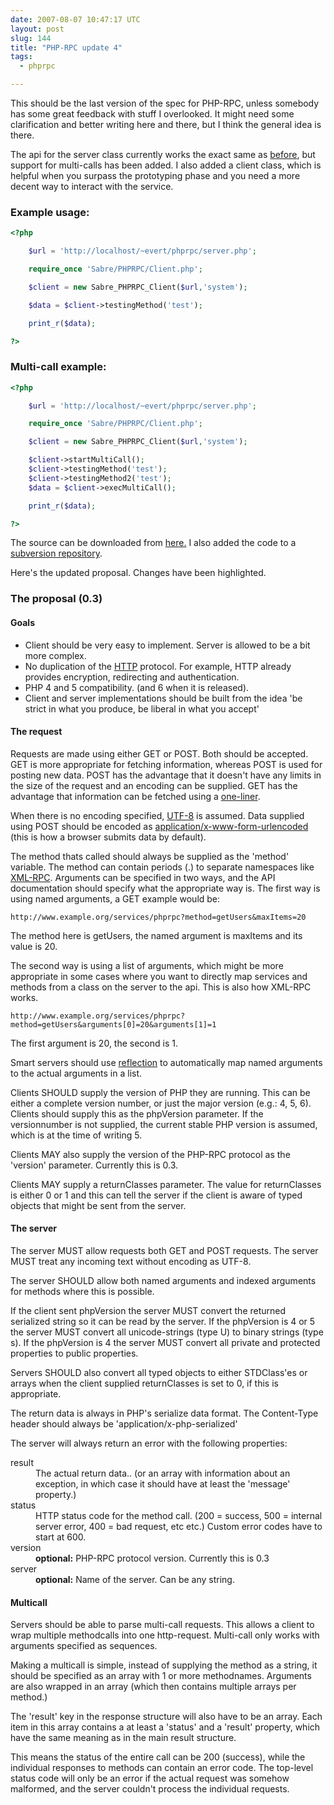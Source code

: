 ```yaml
---
date: 2007-08-07 10:47:17 UTC
layout: post
slug: 144
title: "PHP-RPC update 4"
tags:
  - phprpc

---
```

<p>This should be the last version of the spec for PHP-RPC, unless somebody has some great feedback with stuff I overlooked. It might need some clarification and better writing here and there, but I think the general idea is there.</p>

<p>The api for the server class currently works the exact same as <a href="http://evertpot.com/141">before</a>, but support for multi-calls has been added. I also added a client class, which is helpful when you surpass the prototyping phase and you need a more decent way to interact with the service.</p>

<h3>Example usage:</h3>

```php
<?php

    $url = 'http://localhost/~evert/phprpc/server.php';

    require_once 'Sabre/PHPRPC/Client.php';

    $client = new Sabre_PHPRPC_Client($url,'system');

    $data = $client->testingMethod('test');

    print_r($data);

?>
```

<h3>Multi-call example:</h3>

```php
<?php

    $url = 'http://localhost/~evert/phprpc/server.php';

    require_once 'Sabre/PHPRPC/Client.php';

    $client = new Sabre_PHPRPC_Client($url,'system');

    $client->startMultiCall();
    $client->testingMethod('test');
    $client->testingMethod2('test');
    $data = $client->execMultiCall();

    print_r($data);

?>
```

<p>The source can be downloaded from <a href="http://www.rooftopsolutions.nl/code/?a=d&p=PHPRPC">here.</a> I also added the code to a <a href="http://svn.filemobile.com/phprpc/trunk/">subversion repository</a>.</p>

<p>Here's the updated proposal. Changes have been highlighted.</p>

<h3>The proposal (0.3)</h3>

<h4>Goals</h4>
<ul>
  <li>Client should be very easy to implement. Server is allowed to be a bit more complex.</li>
  <li>No duplication of the <a href="http://www.w3.org/Protocols/rfc2616/rfc2616.html">HTTP</a> protocol. For example, HTTP already provides encryption, redirecting and authentication.</li>
  <li class="highlight">PHP 4 and 5 compatibility. (and 6 when it is released).</li>
  <li>Client and server implementations should be built from the idea 'be strict in what you produce, be liberal in what you accept'</li>
</ul>

<h4>The request</h4>

<p>Requests are made using either GET or POST. Both should be accepted. GET is more appropriate for fetching information, whereas POST is used for posting new data. POST has the advantage that it doesn't have any limits in the size of the request and an encoding can be supplied. GET has the advantage that information can be fetched using a <a href="http://www.php.net/file_get_contents">one-liner</a>.</p>

<p>When there is no encoding specified, <a href="http://en.wikipedia.org/wiki/UTF-8">UTF-8</a> is assumed. Data supplied using POST should be encoded as <a href="http://www.w3.org/TR/html4/interact/forms.html#h-17.13.4.1">application/x-www-form-urlencoded</a> (this is how a browser submits data by default).</p>

<p>The method thats called should always be supplied as the 'method' variable. The method can contain periods (.) to separate namespaces like <a href="http://www.xmlrpc.com/spec">XML-RPC</a>. Arguments can be specified in two ways, and the API documentation should specify what the appropriate way is. The first way is using named arguments, a GET example would be:</p>

```
http://www.example.org/services/phprpc?method=getUsers&maxItems=20
```

<p>The method here is getUsers, the named argument is maxItems and its value is 20.</p>

<p>The second way is using a list of arguments, which might be more appropriate in some cases where you want to directly map services and methods from a class on the server to the api. This is also how XML-RPC works.</p>

```
http://www.example.org/services/phprpc?method=getUsers&arguments[0]=20&arguments[1]=1
```

<p>The first argument is 20, the second is 1.</p>

<p>Smart servers should use <a href="http://ca.php.net/language.oop5.reflection">reflection</a> to automatically map named arguments to the actual arguments in a list.</p>

<p>Clients SHOULD supply the version of PHP they are running. This can be either a complete version number, or just the major version (e.g.: 4, 5, 6). Clients should supply this as the phpVersion parameter. If the versionnumber is not supplied, the current stable PHP version is assumed, which is at the time of writing 5.</p>

<p>Clients MAY also supply the version of the PHP-RPC protocol as the 'version' parameter. Currently this is <span class="highlight">0.3</span>.</p>

<p>Clients MAY supply a returnClasses parameter. The value for returnClasses is either 0 or 1 and this can tell the server if the client is aware of typed objects that might be sent from the server.</p>

<h4>The server</h4>

<p>The server MUST allow requests both GET and POST requests. The server MUST treat any incoming text without encoding as UTF-8.</p>

<p>The server SHOULD allow both named arguments and indexed arguments for methods where this is possible.</p> 

<p>If the client sent phpVersion the server MUST convert the returned serialized string so it can be read by the server. If the phpVersion is 4 or 5 the server MUST convert all unicode-strings (type U) to binary strings (type s). If the phpVersion is 4 the server MUST convert all private and protected properties to public properties.</p>

<p>Servers SHOULD also convert all typed objects to either STDClass'es or arrays when the client supplied returnClasses is set to 0, if this is appropriate.</p>

<p>The return data is always in PHP's serialize data format. The Content-Type header should always be 'application/x-php-serialized'</p>

<p>
The server will always return an error with the following properties:
</p>

<dl>
  <dt>result</dt>
  <dd>The actual return data.. (or an array with information about an exception, in which case it should have at least the 'message' property.)</dd>
  <dt>status</dt>
  <dd>HTTP status code for the method call. (200 = success, 500 = internal server error, 400 = bad request, etc etc.) Custom error codes have to start at 600.</dd>
  <dt>version</dt>
  <dd><strong>optional:</strong> PHP-RPC protocol version. Currently this is <span class="highlight">0.3</span></dd>
  <dt>server</dt>
  <dd><strong>optional:</strong> Name of the server. Can be any string.</dd>
</dl>

<div class="highlight">

<h4>Multicall</h4>

<p>Servers should be able to parse multi-call requests. This allows a client to wrap multiple methodcalls into one http-request. Multi-call only works with arguments specified as sequences.</p>

<p>Making a multicall is simple, instead of supplying the method as a string, it should be specified as an array with 1 or more methodnames. Arguments are also wrapped in an array (which then contains multiple arrays per method.)</p>

<p>The 'result' key in the response structure will also have to be an array. Each item in this array contains a at least a 'status' and a 'result' property, which have the same meaning as in the main result structure.</p>

<p>This means the status of the entire call can be 200 (success), while the individual responses to methods can contain an error code. The top-level status code will only be an error if the actual request was somehow malformed, and the server couldn't process the individual requests.</p>

</div>
